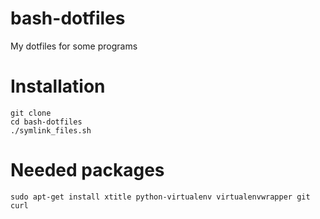 bash-dotfiles
=============

My dotfiles for some programs

Installation
============

    git clone
    cd bash-dotfiles
    ./symlink_files.sh

Needed packages
===============

    sudo apt-get install xtitle python-virtualenv virtualenvwrapper git curl
